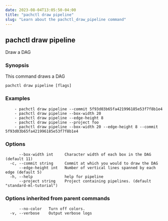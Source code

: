 ```yaml
---
date: 2023-08-04T13:05:50-04:00
title: "pachctl draw pipeline"
slug: "Learn about the pachctl_draw_pipeline command"
---
```


## pachctl draw pipeline

Draw a DAG

### Synopsis

This command draws a DAG

```
pachctl draw pipeline [flags]
```

### Examples

```
	- pachctl draw pipeline --commit 5f93d03b65fa421996185e53f7f8b1e4	
    - pachctl draw pipeline --box-width 20	
    - pachctl draw pipeline --edge-height 8	
    - pachctl draw pipeline --project foo	
    - pachctl draw pipeline --box-width 20 --edge-height 8 --commit 5f93d03b65fa421996185e53f7f8b1e4
```

### Options

```
      --box-width int     Character width of each box in the DAG (default 11)
  -c, --commit string     Commit at which you would to draw the DAG
      --edge-height int   Number of vertical lines spanned by each edge (default 5)
  -h, --help              help for pipeline
      --project string    Project containing pipelines. (default "standard-ml-tutorial")
```

### Options inherited from parent commands

```
      --no-color   Turn off colors.
  -v, --verbose    Output verbose logs
```